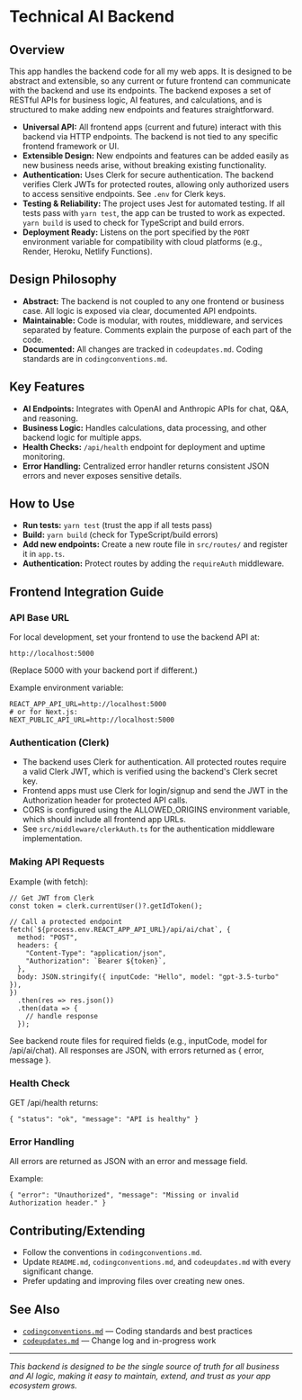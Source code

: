 # Technical AI Backend

## Overview

This app handles the backend code for all my web apps. It is designed to be abstract and extensible, so any current or future frontend can communicate with the backend and use its endpoints. The backend exposes a set of RESTful APIs for business logic, AI features, and calculations, and is structured to make adding new endpoints and features straightforward.

- **Universal API:** All frontend apps (current and future) interact with this backend via HTTP endpoints. The backend is not tied to any specific frontend framework or UI.
- **Extensible Design:** New endpoints and features can be added easily as new business needs arise, without breaking existing functionality.
- **Authentication:** Uses Clerk for secure authentication. The backend verifies Clerk JWTs for protected routes, allowing only authorized users to access sensitive endpoints. See `.env` for Clerk keys.
- **Testing & Reliability:** The project uses Jest for automated testing. If all tests pass with `yarn test`, the app can be trusted to work as expected. `yarn build` is used to check for TypeScript and build errors.
- **Deployment Ready:** Listens on the port specified by the `PORT` environment variable for compatibility with cloud platforms (e.g., Render, Heroku, Netlify Functions).

## Design Philosophy

- **Abstract:** The backend is not coupled to any one frontend or business case. All logic is exposed via clear, documented API endpoints.
- **Maintainable:** Code is modular, with routes, middleware, and services separated by feature. Comments explain the purpose of each part of the code.
- **Documented:** All changes are tracked in `codeupdates.md`. Coding standards are in `codingconventions.md`.

## Key Features

- **AI Endpoints:** Integrates with OpenAI and Anthropic APIs for chat, Q&A, and reasoning.
- **Business Logic:** Handles calculations, data processing, and other backend logic for multiple apps.
- **Health Checks:** `/api/health` endpoint for deployment and uptime monitoring.
- **Error Handling:** Centralized error handler returns consistent JSON errors and never exposes sensitive details.

## How to Use

- **Run tests:** `yarn test` (trust the app if all tests pass)
- **Build:** `yarn build` (check for TypeScript/build errors)
- **Add new endpoints:** Create a new route file in `src/routes/` and register it in `app.ts`.
- **Authentication:** Protect routes by adding the `requireAuth` middleware.

## Frontend Integration Guide

### API Base URL

For local development, set your frontend to use the backend API at:

    http://localhost:5000

(Replace 5000 with your backend port if different.)

Example environment variable:

    REACT_APP_API_URL=http://localhost:5000
    # or for Next.js:
    NEXT_PUBLIC_API_URL=http://localhost:5000

### Authentication (Clerk)

- The backend uses Clerk for authentication. All protected routes require a valid Clerk JWT, which is verified using the backend's Clerk secret key.
- Frontend apps must use Clerk for login/signup and send the JWT in the Authorization header for protected API calls.
- CORS is configured using the ALLOWED_ORIGINS environment variable, which should include all frontend app URLs.
- See `src/middleware/clerkAuth.ts` for the authentication middleware implementation.

### Making API Requests

Example (with fetch):

    // Get JWT from Clerk
    const token = clerk.currentUser()?.getIdToken();

    // Call a protected endpoint
    fetch(`${process.env.REACT_APP_API_URL}/api/ai/chat`, {
      method: "POST",
      headers: {
        "Content-Type": "application/json",
        "Authorization": `Bearer ${token}`,
      },
      body: JSON.stringify({ inputCode: "Hello", model: "gpt-3.5-turbo" }),
    })
      .then(res => res.json())
      .then(data => {
        // handle response
      });

See backend route files for required fields (e.g., inputCode, model for /api/ai/chat).
All responses are JSON, with errors returned as { error, message }.

### Health Check

GET /api/health returns:

    { "status": "ok", "message": "API is healthy" }

### Error Handling

All errors are returned as JSON with an error and message field.

Example:

    { "error": "Unauthorized", "message": "Missing or invalid Authorization header." }

## Contributing/Extending

- Follow the conventions in `codingconventions.md`.
- Update `README.md`, `codingconventions.md`, and `codeupdates.md` with every significant change.
- Prefer updating and improving files over creating new ones.

## See Also

- [`codingconventions.md`](./codingconventions.md) — Coding standards and best practices
- [`codeupdates.md`](./codeupdates.md) — Change log and in-progress work

---

*This backend is designed to be the single source of truth for all business and AI logic, making it easy to maintain, extend, and trust as your app ecosystem grows.*
